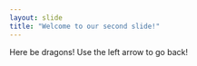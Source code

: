 ```yaml
---
layout: slide
title: "Welcome to our second slide!"
---
```

Here be dragons!
Use the left arrow to go back!
